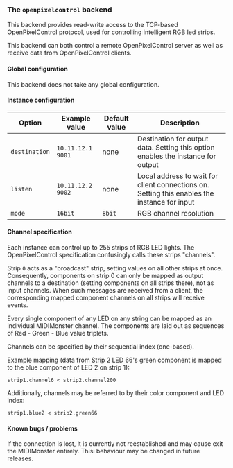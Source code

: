 ### The `openpixelcontrol` backend

This backend provides read-write access to the TCP-based OpenPixelControl protocol,
used for controlling intelligent RGB led strips.

This backend can both control a remote OpenPixelControl server as well as receive data
from OpenPixelControl clients.

#### Global configuration

This backend does not take any global configuration.

#### Instance configuration

| Option	| Example value		| Default value 	| Description		|
|---------------|-----------------------|-----------------------|-----------------------|
| `destination`	| `10.11.12.1 9001`	| none			| Destination for output data. Setting this option enables the instance for output |
| `listen`	| `10.11.12.2 9002`	| none			| Local address to wait for client connections on. Setting this enables the instance for input |
| `mode`	| `16bit`		| `8bit`		| RGB channel resolution |

#### Channel specification

Each instance can control up to 255 strips of RGB LED lights. The OpenPixelControl specification
confusingly calls these strips "channels".

Strip `0` acts as a "broadcast" strip, setting values on all other strips at once.
Consequently, components on strip 0 can only be mapped as output channels to a destination
(setting components on all strips there), not as input channels. When such messages are received from
a client, the corresponding mapped component channels on all strips will receive events.

Every single component of any LED on any string can be mapped as an individual MIDIMonster channel.
The components are laid out as sequences of Red - Green - Blue value triplets.

Channels can be specified by their sequential index (one-based).

Example mapping (data from Strip 2 LED 66's green component is mapped to the blue component of LED 2 on strip 1):
```
strip1.channel6 < strip2.channel200
```

Additionally, channels may be referred to by their color component and LED index:
```
strip1.blue2 < strip2.green66
```

#### Known bugs / problems

If the connection is lost, it is currently not reestablished and may cause exit the MIDIMonster entirely.
Thisi behaviour may be changed in future releases.
